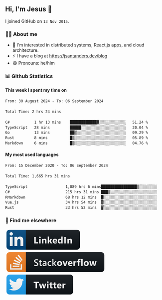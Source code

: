 ## Hi, I'm Jesus 👋

I joined GitHub on `13 Nov 2015`.

<!-- Talking about you -->

### 👨‍💻 About me

- 👦 I'm interested in distributed systems, React.js apps, and cloud architecture.
- ⚡️ I have a blog at <https://jsantanders.dev/blog>
- 😄 Pronouns: he/him

### 📊 Github Statistics

#### This week I spent my time on

<!--START_SECTION:weekly-->

```txt
From: 30 August 2024 - To: 06 September 2024

Total Time: 2 hrs 24 mins

C#           1 hr 13 mins    ████████████▓░░░░░░░░░░░░   51.24 %
TypeScript   28 mins         █████░░░░░░░░░░░░░░░░░░░░   20.04 %
Go           13 mins         ██▒░░░░░░░░░░░░░░░░░░░░░░   09.29 %
Rust         8 mins          █▒░░░░░░░░░░░░░░░░░░░░░░░   05.89 %
Markdown     6 mins          █▒░░░░░░░░░░░░░░░░░░░░░░░   04.76 %
```

<!--END_SECTION:weekly-->

#### My most used languages

<!--START_SECTION:alltime-->

```txt
From: 15 December 2020 - To: 06 September 2024

Total Time: 1,665 hrs 31 mins

TypeScript                 1,089 hrs 6 mins████████████████▒░░░░░░░░   65.39 %
C#                         215 hrs 31 mins ███▒░░░░░░░░░░░░░░░░░░░░░   12.94 %
RMarkdown                  68 hrs 12 mins  █░░░░░░░░░░░░░░░░░░░░░░░░   04.09 %
Vue.js                     34 hrs 54 mins  ▓░░░░░░░░░░░░░░░░░░░░░░░░   02.10 %
Rust                       33 hrs 52 mins  ▓░░░░░░░░░░░░░░░░░░░░░░░░   02.03 %
```

<!--END_SECTION:alltime-->

### 📢 Find me elsewhere

<p>
  <a target="_blank" href="https://linkedin.com/in/jsantanders">
    <img src="https://github.com/jsantanders/jsantanders/blob/master/img/linkedin.svg" alt="LinkedIn" style="vertical-align:top; margin:4px">
  </a>
  
  <a target="_blank" href="https://stackoverflow.com/users/7318331/jesus-santander">
    <img src="https://github.com/jsantanders/jsantanders/blob/master/img/stackoverflow.svg" alt="StackOverflow" style="vertical-align:top; margin:4px">
  </a>
  
  <a target="_blank" href="http://twitter.com/jsantanders">
    <img src="https://github.com/jsantanders/jsantanders/blob/master/img/twitter.svg" alt="Twitter" style="vertical-align:top; margin:4px">
  </a>
</p>
